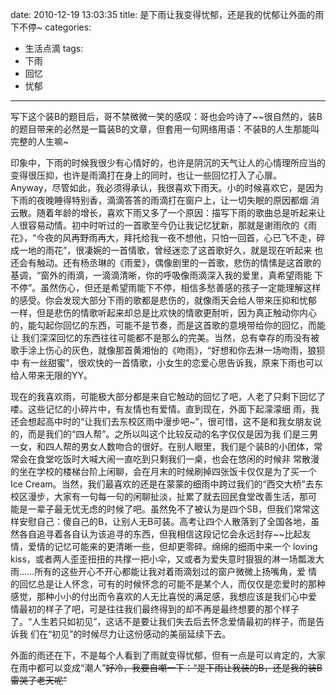 date: 2010-12-19 13:03:35
title: 是下雨让我变得忧郁，还是我的忧郁让外面的雨下不停~
categories:
- 生活点滴
tags:
- 下雨
- 回忆
- 忧郁
---

写下这个装B的题目后，哥不禁微微一笑的感叹：哥也会吟诗了~~很自然的，装B的题目带来的必然是一篇装B的文章，但套用一句网络用语：不装B的人生那能叫完整的人生嘛~

<!--more-->

印象中，下雨的时候我很少有心情好的，也许是阴沉的天气让人的心情理所应当的变得很压抑，也许是雨滴打在身上的同时，也让一些回忆打入了心扉。 Anyway，尽管如此，我必须得承认，我很喜欢下雨天。小的时候喜欢它，是因为下雨的夜晚睡得特别香，滴滴答答的雨滴打在窗户上，让一切失眠的原因都烟 消云散。随着年龄的增长，喜欢下雨又多了一个原因：描写下雨的歌曲总是听起来让人很容易动情。初中时听过的一首歌至今仍让我记忆犹新，那就是谢雨欣的《雨 花》，“今夜的风再野雨再大，拜托给我一夜不想他，只怕一回首，心已飞不走，碎成一地的雨花”，很凄婉的一首情歌，曾经迷恋了这首歌好久，就是现在听起来 也还会有触动。还有杨丞琳的《雨爱》，偶像剧里的一首歌，悲伤的情愫是这首歌的基调，“窗外的雨滴，一滴滴清晰，你的呼吸像雨滴深入我的爱里，真希望雨能 下不停”。虽然伤心，但还是希望雨能下不停，相信多愁善感的孩子一定能理解这样的感受。你会发现大部分下雨的歌都是悲伤的，就像雨天会给人带来压抑和忧郁 一样，但是悲伤的情歌听起来却总是比欢快的情歌更耐听，因为真正触动你内心的，能勾起你回忆的东西，可能不是节奏，而是这首歌的意境带给你的回忆，而能让 我们深深回忆的东西往往可能都不是那么的完美。当然，总有幸存的雨没有被歌手涂上伤心的灰色，就像那首黄湘怡的《吻雨》，“好想和你去淋一场吻雨，狼狈中 有一丝甜蜜”，很欢快的一首情歌，小女生的恋爱心思告诉我，原来下雨也可以给人带来无限的YY。


现在的我喜欢雨，可能极大部分都是来自它触动的回忆了吧，人老了只剩下回忆了喽。这些记忆的小碎片中，有友情也有爱情。直到现在，外面下起濛濛细 雨，我还会想起高中时的“让我们去东校区雨中漫步吧~”，很可惜，这不是和我女朋友说的，而是我们的“四人帮”。之所以叫这个比较反动的名字仅仅是因为我 们是三男一女，和四人帮的男女人数吻合的很好。在别人眼里，我们是个装B的小团体，常常会在食堂吃饭时大喊大闹一直吃到只剩我们一桌，也会在悠闲的时候非 常散漫的坐在学校的楼梯台阶上闲聊，会在月末的时候刷掉四张饭卡仅仅是为了买一个Ice  Cream。当然，我们最喜欢的还是在蒙蒙的细雨中跨过我们的“西交大桥”去东校区漫步，大家有一句每一句的闲聊扯淡，扯累了就去回民食堂改善生活，那可 能是一辈子最无忧无虑的时候了吧。虽然免不了被认为是四个SB，但我们常常这样安慰自己：傻自己的B，让别人无B可装。高考让四个人散落到了全国各地，虽 然各自追寻着各自认为该追寻的东西，但我相信这段记忆会永远封存~~比起友情，爱情的记忆可能来的更清晰一些，但却更零碎。绵绵的细雨中来一个 loving   kiss，或者两人歪歪扭扭的共撑一把小伞，又或者为爱失意时狠狠的淋一场瓢泼大雨……所有的这些开心不开心都能让我对着雨滴划过的窗户微微上扬嘴角，爱 情的回忆总是让人怀念，可有的时候怀念的可能不是某个人，而仅仅是恋爱时的那种感觉，那种小小的付出而令喜欢的人无比喜悦的满足感，我想应该是我们心中爱 情最初的样子了吧，可是往往我们最终得到的却不再是最终想要的那个样子了。“人生若只如初见”，这话不是要让我们失去后去怀念爱情最初的样子，而是告诉我 们在“初见”的时候尽力让这份感动的美丽延续下去。

外面的雨还在下，不是每个人看到了雨就变得忧郁，但有一点是可以肯定的，大家在雨中都可以变成“潮人”~~好冷，我要自嘲一下：“是下雨让我装的B，还是我的装B雷哭了老天呢”~~
